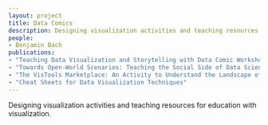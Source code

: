 ```yaml
---
layout: project
title: Data Comics
description: Designing visualization activities and teaching resources for education with visualization.
people:
- Benjamin Bach
publications:
- "Teaching Data Visualization and Storytelling with Data Comic Workshops"
- "Towards Open-World Scenarios: Teaching the Social Side of Data Science"
- "The VisTools Marketplace: An Activity to Understand the Landscape of Visualisation Tools"
- "Cheat Sheets for Data Visualization Techniques"
---
```


Designing visualization activities and teaching resources for education with visualization.
